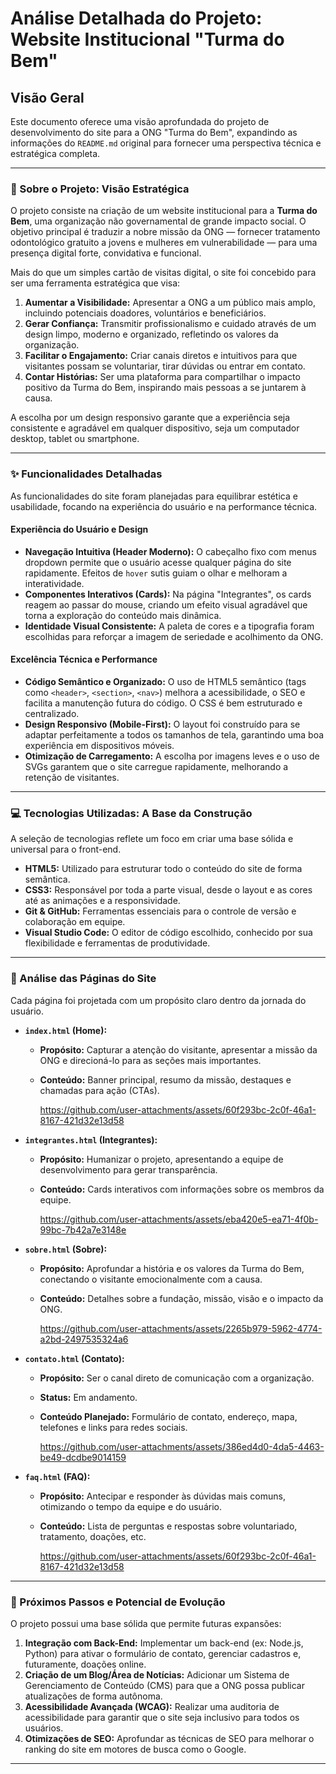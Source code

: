 # Análise Detalhada do Projeto: Website Institucional "Turma do Bem"

## Visão Geral

Este documento oferece uma visão aprofundada do projeto de desenvolvimento do site para a ONG "Turma do Bem", expandindo as informações do `README.md` original para fornecer uma perspectiva técnica e estratégica completa.

---

### 📖 Sobre o Projeto: Visão Estratégica

O projeto consiste na criação de um website institucional para a **Turma do Bem**, uma organização não governamental de grande impacto social. O objetivo principal é traduzir a nobre missão da ONG — fornecer tratamento odontológico gratuito a jovens e mulheres em vulnerabilidade — para uma presença digital forte, convidativa e funcional.

Mais do que um simples cartão de visitas digital, o site foi concebido para ser uma ferramenta estratégica que visa:

1.  **Aumentar a Visibilidade:** Apresentar a ONG a um público mais amplo, incluindo potenciais doadores, voluntários e beneficiários.
2.  **Gerar Confiança:** Transmitir profissionalismo e cuidado através de um design limpo, moderno e organizado, refletindo os valores da organização.
3.  **Facilitar o Engajamento:** Criar canais diretos e intuitivos para que visitantes possam se voluntariar, tirar dúvidas ou entrar em contato.
4.  **Contar Histórias:** Ser uma plataforma para compartilhar o impacto positivo da Turma do Bem, inspirando mais pessoas a se juntarem à causa.

A escolha por um design responsivo garante que a experiência seja consistente e agradável em qualquer dispositivo, seja um computador desktop, tablet ou smartphone.

---

### ✨ Funcionalidades Detalhadas

As funcionalidades do site foram planejadas para equilibrar estética e usabilidade, focando na experiência do usuário e na performance técnica.

#### Experiência do Usuário e Design
- **Navegação Intuitiva (Header Moderno):** O cabeçalho fixo com menus dropdown permite que o usuário acesse qualquer página do site rapidamente. Efeitos de `hover` sutis guiam o olhar e melhoram a interatividade.
- **Componentes Interativos (Cards):** Na página "Integrantes", os cards reagem ao passar do mouse, criando um efeito visual agradável que torna a exploração do conteúdo mais dinâmica.
- **Identidade Visual Consistente:** A paleta de cores e a tipografia foram escolhidas para reforçar a imagem de seriedade e acolhimento da ONG.

#### Excelência Técnica e Performance
- **Código Semântico e Organizado:** O uso de HTML5 semântico (tags como `<header>`, `<section>`, `<nav>`) melhora a acessibilidade, o SEO e facilita a manutenção futura do código. O CSS é bem estruturado e centralizado.
- **Design Responsivo (Mobile-First):** O layout foi construído para se adaptar perfeitamente a todos os tamanhos de tela, garantindo uma boa experiência em dispositivos móveis.
- **Otimização de Carregamento:** A escolha por imagens leves e o uso de SVGs garantem que o site carregue rapidamente, melhorando a retenção de visitantes.

---

### 💻 Tecnologias Utilizadas: A Base da Construção

A seleção de tecnologias reflete um foco em criar uma base sólida e universal para o front-end.

- **HTML5:** Utilizado para estruturar todo o conteúdo do site de forma semântica.
- **CSS3:** Responsável por toda a parte visual, desde o layout e as cores até as animações e a responsividade.
- **Git & GitHub:** Ferramentas essenciais para o controle de versão e colaboração em equipe.
- **Visual Studio Code:** O editor de código escolhido, conhecido por sua flexibilidade e ferramentas de produtividade.

---

### 📄 Análise das Páginas do Site

Cada página foi projetada com um propósito claro dentro da jornada do usuário.

- **`index.html` (Home):**
  - **Propósito:** Capturar a atenção do visitante, apresentar a missão da ONG e direcioná-lo para as seções mais importantes.
  - **Conteúdo:** Banner principal, resumo da missão, destaques e chamadas para ação (CTAs).

      https://github.com/user-attachments/assets/60f293bc-2c0f-46a1-8167-421d32e13d58

- **`integrantes.html` (Integrantes):**
  - **Propósito:** Humanizar o projeto, apresentando a equipe de desenvolvimento para gerar transparência.
  - **Conteúdo:** Cards interativos com informações sobre os membros da equipe.

    https://github.com/user-attachments/assets/eba420e5-ea71-4f0b-99bc-7b42a7e3148e

- **`sobre.html` (Sobre):**
  - **Propósito:** Aprofundar a história e os valores da Turma do Bem, conectando o visitante emocionalmente com a causa.
  - **Conteúdo:** Detalhes sobre a fundação, missão, visão e o impacto da ONG.

    https://github.com/user-attachments/assets/2265b979-5962-4774-a2bd-2497535324a6
    

- **`contato.html` (Contato):**
  - **Propósito:** Ser o canal direto de comunicação com a organização.
  - **Status:** Em andamento.
  - **Conteúdo Planejado:** Formulário de contato, endereço, mapa, telefones e links para redes sociais.

    https://github.com/user-attachments/assets/386ed4d0-4da5-4463-be49-dcdbe9014159
    

- **`faq.html` (FAQ):**
  - **Propósito:** Antecipar e responder às dúvidas mais comuns, otimizando o tempo da equipe e do usuário.
  - **Conteúdo:** Lista de perguntas e respostas sobre voluntariado, tratamento, doações, etc.

    https://github.com/user-attachments/assets/60f293bc-2c0f-46a1-8167-421d32e13d58

---

### 🚀 Próximos Passos e Potencial de Evolução

O projeto possui uma base sólida que permite futuras expansões:

1.  **Integração com Back-End:** Implementar um back-end (ex: Node.js, Python) para ativar o formulário de contato, gerenciar cadastros e, futuramente, doações online.
2.  **Criação de um Blog/Área de Notícias:** Adicionar um Sistema de Gerenciamento de Conteúdo (CMS) para que a ONG possa publicar atualizações de forma autônoma.
3.  **Acessibilidade Avançada (WCAG):** Realizar uma auditoria de acessibilidade para garantir que o site seja inclusivo para todos os usuários.
4.  **Otimizações de SEO:** Aprofundar as técnicas de SEO para melhorar o ranking do site em motores de busca como o Google.

---
